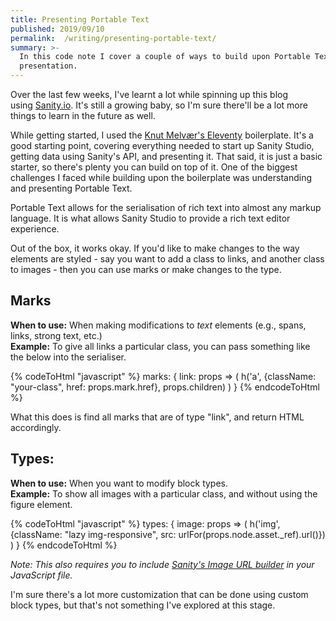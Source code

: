 ```yaml
---
title: Presenting Portable Text
published: 2019/09/10
permalink:  /writing/presenting-portable-text/
summary: >-
  In this code note I cover a couple of ways to build upon Portable Text for
  presentation.
---
```


Over the last few weeks, I've learnt a lot while spinning up this blog using [Sanity.io](http://sanity.io/). It's still a growing baby, so I'm sure there'll be a lot more things to learn in the future as well.

While getting started, I used the [Knut Melvær's Eleventy](https://github.com/kmelve/eleventy-sanity-blog-boilerplate) boilerplate. It's a good starting point, covering everything needed to start up Sanity Studio, getting data using Sanity's API, and presenting it. That said, it is just a basic starter, so there's plenty you can build on top of it. One of the biggest challenges I faced while building upon the boilerplate was understanding and presenting Portable Text.

Portable Text allows for the serialisation of rich text into almost any markup language. It is what allows Sanity Studio to provide a rich text editor experience.

Out of the box, it works okay. If you'd like to make changes to the way elements are styled - say you want to add a class to links, and another class to images - then you can use marks or make changes to the type.

## **Marks**

**When to use:** When making modifications to _text_ elements (e.g., spans, links, strong text, etc.)  
**Example:** To give all links a particular class, you can pass something like the below into the serialiser.

<!-- markdownlint-disable -->
{% codeToHtml "javascript" %}
    marks: {
      link: props => (
        h('a', {className: "your-class", href: props.mark.href}, props.children)
      )
    }
{% endcodeToHtml %}
<!-- markdownlint-enable -->

What this does is find all marks that are of type "link", and return HTML accordingly.

## **Types:**

**When to use:** When you want to modify block types.  
**Example:** To show all images with a particular class, and without using the figure element.

<!-- markdownlint-disable -->
{% codeToHtml "javascript" %}
    types: {
      image: props => (
        h('img', {className: "lazy img-responsive", src: urlFor(props.node.asset._ref).url()})
      )
    }
{% endcodeToHtml %}
<!-- markdownlint-enable -->

_Note: This also requires you to include [Sanity's Image URL builder](https://www.npmjs.com/package/@sanity/image-url) in your JavaScript file._

I'm sure there's a lot more customization that can be done using custom block types, but that's not something I've explored at this stage.
